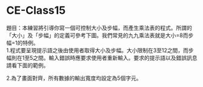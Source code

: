 # CE-Class15  

題目：本練習將引導你寫一個可控制大小及步幅，而產生乘法表的程式。所謂的「大小」及「步幅」的定義可參考下圖。我們常見的九九乘法表就是大小=8而步幅=1的特例。  
1.程式要呈現提示語之後由使用者取得大小及步幅。大小限制在3至12之間，而步幅則在1至5之間。輸入錯誤時應要求使用者重新輸入。要求的提示語以及錯誤訊息請看下面的範例。  

2.為了畫面對齊，所有數據的輸出寬度均設定為5個字元。

